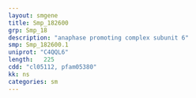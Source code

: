 ```yaml
---
layout: smgene
title: Smp_182600
grp: Smp_18
description: "anaphase promoting complex subunit 6"
smp: Smp_182600.1
uniprot: "C4QQL6"
length:   225
cdd: "cl05112, pfam05380"
kk: ns
categories: sm
---
```

